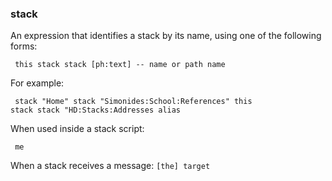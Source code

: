 ### stack

An expression that identifies a stack by its name, using one of the following forms:

<code><pre>
this stack
stack [ph:text] -- name or path name
</pre></code>


For example:

<code><pre>
stack "Home"
stack "Simonides:School:References"
this stack
stack "HD:Stacks:Addresses alias
</pre></code>

When used inside a stack script: <code><pre>
me
</pre></code>

When a stack receives a message: <code>[the] target</code>
